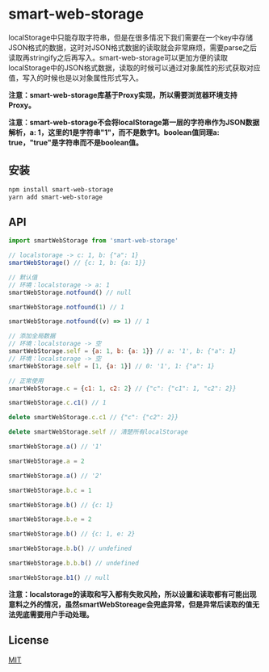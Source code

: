 # smart-web-storage

localStorage中只能存取字符串，但是在很多情况下我们需要在一个key中存储JSON格式的数据，这时对JSON格式数据的读取就会非常麻烦，需要parse之后读取再stringify之后再写入。smart-web-storage可以更加方便的读取localStorage中的JSON格式数据，读取的时候可以通过对象属性的形式获取对应值，写入的时候也是以对象属性形式写入。

**注意：smart-web-storage库基于Proxy实现，所以需要浏览器环境支持Proxy。**

**注意：smart-web-storage不会将localStorage第一层的字符串作为JSON数据解析，a: 1，这里的1是字符串"1"，而不是数字1。boolean值同理a: true，"true"是字符串而不是boolean值。**

## 安装

```sh
npm install smart-web-storage
yarn add smart-web-storage
```

## API

```javascript
import smartWebStorage from 'smart-web-storage'

// localstorage -> c: 1, b: {"a": 1}
smartWebStorage() // {c: 1, b: {a: 1}}

// 默认值
// 环境：localstorage -> a: 1
smartWebStorage.notfound() // null

smartWebStorage.notfound(1) // 1

smartWebStorage.notfound((v) => 1) // 1

// 添加全局数据
// 环境：localstorage -> 空
smartWebStorage.self = {a: 1, b: {a: 1}} // a: '1', b: {"a": 1}
// 环境：localstorage -> 空
smartWebStorage.self = [1, {a: 1}] // 0: '1', 1: {"a": 1}

// 正常使用
smartWebStorage.c = {c1: 1, c2: 2} // {"c": {"c1": 1, "c2": 2}}

smartWebStorage.c.c1() // 1

delete smartWebStorage.c.c1 // {"c": {"c2": 2}}

delete smartWebStorage.self // 清楚所有localStorage

smartWebStorage.a() // '1'

smartWebStorage.a = 2

smartWebStorage.a() // '2'

smartWebStorage.b.c = 1

smartWebStorage.b() // {c: 1}

smartWebStorage.b.e = 2

smartWebStorage.b() // {c: 1, e: 2}

smartWebStorage.b.b() // undefined

smartWebStorage.b.b.b() // undefined

smartWebStorage.b1() // null


```

**注意：localstorage的读取和写入都有失败风险，所以设置和读取都有可能出现意料之外的情况，虽然smartWebStoreage会兜底异常，但是异常后读取的值无法兜底需要用户手动处理。**

## License

[MIT](LICENSE.md)
